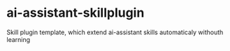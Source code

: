 # ai-assistant-skillplugin
Skill plugin template, which extend ai-assistant skills automaticaly withouth learning
